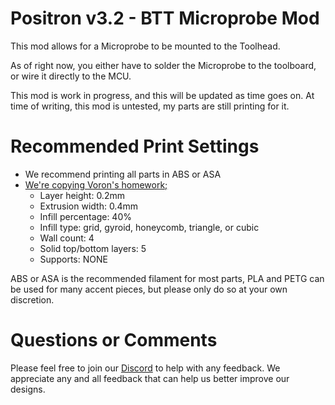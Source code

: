 # Positron v3.2 - BTT Microprobe Mod
This mod allows for a Microprobe to be mounted to the Toolhead.

As of right now, you either have to solder the Microprobe to the toolboard, or wire it directly to the MCU.

This mod is work in progress, and this will be updated as time goes on. At time of writing, this mod is untested, my parts are still printing for it.

# Recommended Print Settings

 - We recommend printing all parts in ABS or ASA
 - [We're copying Voron's homework;](https://docs.vorondesign.com/sourcing.html#print-settings)
    - Layer height: 0.2mm
    - Extrusion width: 0.4mm
    - Infill percentage: 40%
    - Infill type: grid, gyroid, honeycomb, triangle, or cubic
    - Wall count: 4
    - Solid top/bottom layers: 5
    - Supports: NONE

ABS or ASA is the recommended filament for most parts, PLA and PETG can be used for many accent pieces, but please only do so at your own discretion.

# Questions or Comments
Please feel free to join our [Discord](https://discord.gg/mGDkYZtyNY) to help with any feedback. We appreciate any and all feedback that can help us better improve our designs.
